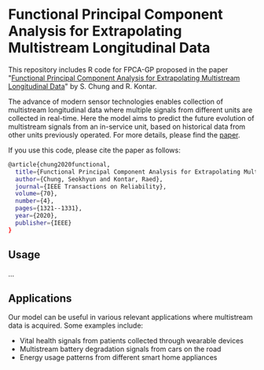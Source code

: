 # Functional Principal Component Analysis for Extrapolating Multistream Longitudinal Data

This repository includes R code for FPCA-GP proposed in the paper "[Functional Principal Component Analysis for Extrapolating Multistream Longitudinal Data](https://ieeexplore.ieee.org/abstract/document/9258998)" by S. Chung and R. Kontar. 

The advance of modern sensor technologies enables collection of multistream longitudinal data where multiple signals from different units are collected in real-time. Here the model aims to predict the future evolution of multistream signals from an in-service unit, based on historical data from other units previously operated. For more details, please find the [paper](https://ieeexplore.ieee.org/abstract/document/9258998).

If you use this code, please cite the paper as follows:
```sh
@article{chung2020functional,
  title={Functional Principal Component Analysis for Extrapolating Multistream Longitudinal Data},
  author={Chung, Seokhyun and Kontar, Raed},
  journal={IEEE Transactions on Reliability},
  volume={70},
  number={4},
  pages={1321--1331},
  year={2020},
  publisher={IEEE}
}
```
## Usage
...


## Applications
Our model can be useful in various relevant applications where multistream data is acquired. Some examples include:
- Vital health signals from patients collected through wearable devices
- Multistream battery degradation signals from cars on the road
- Energy usage patterns from different smart home appliances
